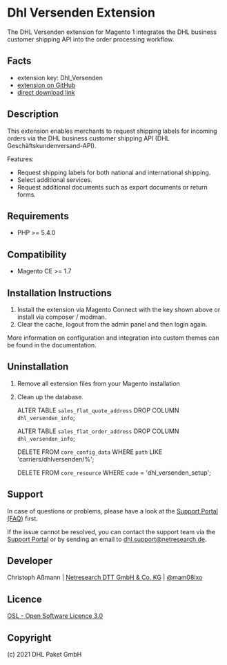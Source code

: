Dhl Versenden Extension
=======================

The DHL Versenden extension for Magento 1 integrates the DHL business customer
shipping API into the order processing workflow.

Facts
-----
- extension key: Dhl_Versenden
- [extension on GitHub](https://github.com/netresearch/dhl-module-versenden-m1)
- [direct download link](https://github.com/netresearch/dhl-module-versenden-m1/archive/refs/tags/1.10.1.tar.gz)

Description
-----------
This extension enables merchants to request shipping labels for incoming orders
via the DHL business customer shipping API (DHL Geschäftskundenversand-API).

Features:

* Request shipping labels for both national and international shipping.
* Select additional services.
* Request additional documents such as export documents or return forms.

Requirements
------------
- PHP >= 5.4.0

Compatibility
-------------
- Magento CE >= 1.7

Installation Instructions
-------------------------

1. Install the extension via Magento Connect with the key shown above or install
   via composer / modman.
2. Clear the cache, logout from the admin panel and then login again.

More information on configuration and integration into custom themes can be found
in the documentation.

Uninstallation
--------------
1. Remove all extension files from your Magento installation
2. Clean up the database.


    ALTER TABLE `sales_flat_quote_address` DROP COLUMN `dhl_versenden_info`;

    ALTER TABLE `sales_flat_order_address` DROP COLUMN `dhl_versenden_info`;

    DELETE FROM `core_config_data` WHERE `path` LIKE 'carriers/dhlversenden/%';
    
    DELETE FROM `core_resource` WHERE `code` = 'dhl_versenden_setup';

Support
-------
In case of questions or problems, please have a look at the
[Support Portal (FAQ)](https://dhl.support.netresearch.de/) first.

If the issue cannot be resolved, you can contact the support team via the
[Support Portal](https://dhl.support.netresearch.de/) or by sending an email
to <dhl.support@netresearch.de>.

Developer
---------
Christoph Aßmann | [Netresearch DTT GmbH & Co. KG](https://www.netresearch.de/) | [@mam08ixo](https://twitter.com/mam08ixo)

Licence
-------
[OSL - Open Software Licence 3.0](http://opensource.org/licenses/osl-3.0.php)

Copyright
---------
(c) 2021 DHL Paket GmbH
